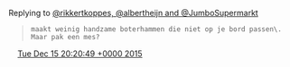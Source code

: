 Replying to [@rikkertkoppes, @albertheijn and @JumboSupermarkt](https://twitter.com/rikkertkoppes/status/676326565714726912)

>     maakt weinig handzame boterhammen die niet op je bord passen\. Maar pak een mes?

<img src="../../media/tweet.ico" width="12" /> [Tue Dec 15 20:20:49 +0000 2015](https://twitter.com/DromerDenker/status/676859477145075714)
